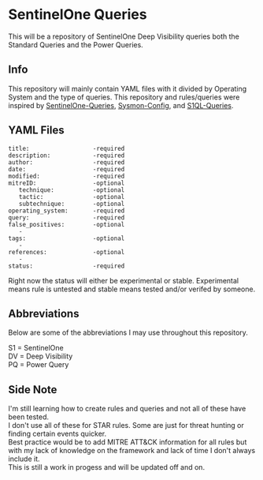 # SentinelOne Queries
This will be a repository of SentinelOne Deep Visibility queries both the Standard Queries and the Power Queries.

## Info
This repository will mainly contain YAML files with it divided by Operating System and the type of queries. This repository and rules/queries were inspired by [SentinelOne-Queries](https://github.com/keyboardcrunch/sentinelone-queries), [Sysmon-Config](https://github.com/ion-storm/sysmon-config/blob/master/sysmonconfig-export.xml), and [S1QL-Queries](https://github.com/SentineLabs/S1QL-Queries).

## YAML Files
```
title:                  -required
description:            -required
author:                 -required
date:                   -required
modified:               -required
mitreID:                -optional
   technique:           -optional
   tactic:              -optional      
   subtechnique:        -optional
operating_system:       -required
query:                  -required
false_positives:        -optional
   - 
tags:                   -optional
   - 
references:             -optional
   -
status:                 -required
```
Right now the status will either be experimental or stable. Experimental means rule is untested and stable means tested and/or verifed by someone.


## Abbreviations
Below are some of the abbreviations I may use throughout this repository.

S1 = SentinelOne\
DV = Deep Visibility\
PQ = Power Query

## Side Note
I'm still learning how to create rules and queries and not all of these have been tested.\
I don't use all of these for STAR rules. Some are just for threat hunting or finding certain events quicker.\
Best practice would be to add MITRE ATT&CK information for all rules but with my lack of knowledge on the framework and lack of time I don't always include it.\
This is still a work in progess and will be updated off and on.
